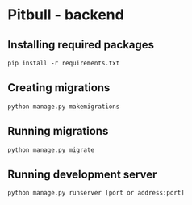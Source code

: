 # Pitbull - backend 

## Installing required packages
```
pip install -r requirements.txt
```
## Creating migrations
```
python manage.py makemigrations
```
## Running migrations
```
python manage.py migrate
```
## Running development server
```
python manage.py runserver [port or address:port]
```